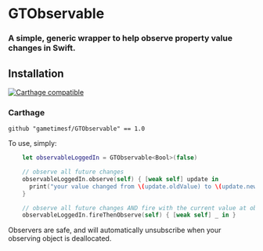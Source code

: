# GTObservable
### A simple, generic wrapper to help observe property value changes in Swift. 

## Installation

[![Carthage compatible](https://img.shields.io/badge/Carthage-compatible-4BC51D.svg?style=flat)](https://github.com/Carthage/Carthage)

### Carthage

    github "gametimesf/GTObservable" == 1.0


To use, simply:

```swift
    let observableLoggedIn = GTObservable<Bool>(false)

    // observe all future changes 
    observableLoggedIn.observe(self) { [weak self] update in
      print("your value changed from \(update.oldValue) to \(update.newValue)")
    }

    // observe all future changes AND fire with the current value at observation time  
    observableLoggedIn.fireThenObserve(self) { [weak self] _ in }

```

Observers are safe, and will automatically unsubscribe when your observing  object is deallocated. 
